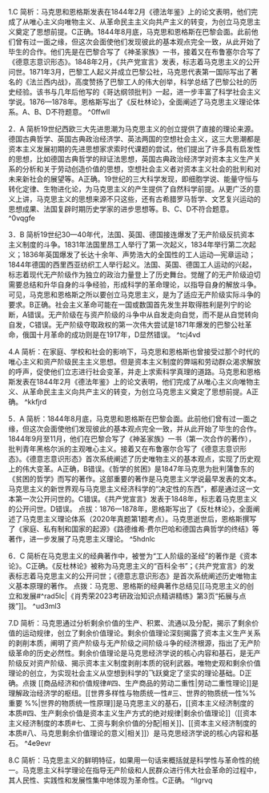 1.C
简析：马克思和恩格斯发表在1844年2月《德法年鉴》上的论文表明，他们完成了从唯心主义向唯物主义、从革命民主主义向共产主义的转变，为创立马克思主义奠定了思想前提。C正确。1844年8月底，马克思和恩格斯在巴黎会面。此前他们曾有过一面之缘，但这次会面使他们发现彼此的基本观点完全一致，从此开始了毕生的合作。他们先是在巴黎合写了《神圣家族》一书，接着又在布鲁塞尔合写了《德意志意识形态》。1848年2月，《共产党宣言》发表，标志着马克思主义的公开问世。1871年3月，巴黎工人起义并成立巴黎公社，马克思代表第一国际写出了著名的《法兰西内战》，高度赞扬了巴黎工人的伟大创举，科学总结了巴黎公社的历史经验。该书与几年后他写的《哥达纲领批判》一起，进一步丰富了科学社会主义学说。1876—1878年。恩格斯写出了《反杜林论》，全面阐述了马克思主义理论体系。A、B、D不符题意。 ^0ffwll

2．A
简析19世纪西欧三大先进思潮为马克思主义的创立提供了直接的理论来源。德国古典哲学、英国古典政治经济学、英法两国的空想社会主义，这三大思潮都是资本主义发展初期的先进思想家求索时代课题的尝试，他们提出了许多具有启发性的思想，比如德国古典哲学的辩证法思想，英国古典政治经济学对资本主义生产关系的分析和关于劳动创造价值的思想，空想社会主义者对资本主义社会的批判和对未来新社会的展望等。A正确。19世纪的三大科学发现，即细胞学说、能量守恒与转化定律、生物进化论，为马克思主义的产生提供了自然科学前提。从更广泛的意义上讲，马克思主义的思想来源不只这些，还有古希腊罗马哲学、文艺复兴运动的思想成果、法国复辟时期历史学家的进步思想等。B、C、D不符合题意。 ^0vqgfe

3．B
简析19世纪30—40年代，法国、英国、德国接连爆发了无产阶级反抗资本主义制度的斗争。1831年法国里昂工人举行了第一次起义，1834年举行第二次起义；1836年英国爆发了长达十余年、声势浩大的全国性的工人运动—宪章运动；1844年德国的西里西亚纺织工人举行起义。法国、英国、德国工人运动的兴起，标志着现代无产阶级作为独立的政治力量登上了历史舞台。觉醒了的无产阶级迫切需要总结和升华自身的斗争经验，形成科学的革命理论，以指导自身的解放斗争。可见，马克思和恩格斯之所以要创立马克思主义，是为了适应无产阶级实际斗争的要求。B正确。社会主义革命可能在一国或数国首先发生并取得胜利是列宁的论断，A错误。无产阶级在与资产阶级的斗争中从自发走向自觉，而不是从自觉转向自发，C错误。无产阶级夺取政权的第一次伟大尝试是1871年爆发的巴黎公社革命，俄国十月革命的成功则是在1917年，D显然错误。 ^tcj4vd

4.A
简析：在家庭、学校和社会的影响下，马克思和恩格斯也曾接受过那个时代的唯心主义和资产阶级民主主义思想。但是资本主义制度的弊端和劳动群众渴求解放的呼声，促使他们立志进行社会变革，并走上求索科学真理的道路。马克思和恩格斯发表在1844年2月《德法年鉴》上的论文表明，他们完成了从唯心主义向唯物主义、从革命民主主义向共产主义的转变，为创立马克思主义奠定了思想前提。A正确。 ^kkfjrd

5．A
简析：1844年8月底，马克思和恩格斯在巴黎会面。此前他们曾有过一面之缘，但这次会面使他们发现彼此的基本观点完全一致，并从此开始了毕生的合作。1844年9月至11月，他们在巴黎合写了《神圣家族》一书（第一次合作的著作），批判青年黑格尔派的主观唯心主义。接着又在布鲁塞尔合写了《德意志意识形态》。《德意志意识形态》首次系统阐述了历史唯物主义的基本观点，实现了历史观上的伟大变革。A正确，B错误。《哲学的贫困》是1847年马克思为批判蒲鲁东的《贫困的哲学》而写的著作。这部重要的著作是马克思主义学说最早发表的文本。马克思主义的新世界观与马克思主义经济科学的“决定性的东西”，都是通过这一文本第一次公开问世的。C错误。《共产党宣言》发表于1848年，标志着马克思主义的公开问世。D错误。
点拔：1876—1878年，恩格斯写出了《反杜林论》，全面阐述了马克思主义理论体系（2020年真题第1题考点）。马克思逝世后，恩格斯撰写了《家庭、私有制和国家的起源》《路德维希·费尔巴哈和德国古典哲学的终结》等著作，进一步发展了马克思主义理论。 ^5hdnlc

6．C
简析在马克思主义的经典著作中，被誉为“工人阶级的圣经”的著作是《资本论》。C正确。《反杜林论》被称为马克思主义的“百科全书”；《共产党宣言》的发表标志着马克思主义的公开问世；《德意志意识形态》是首次系统阐述历史唯物主义基本原理的著作。
点拨：马克思、恩格斯的经典著作总结见[[马克思主义的创立和发展#^rad5lc|《肖秀荣2023考研政治知识点精讲精练》第3页“拓展与点拨”]]。 ^ud3ml3

7.D
简析：马克思通过分析剩余价值的生产、积累、流通以及分配，揭示了剩余价值的运动规律，创立了剩余价值理论。剩余价值理论深刻揭露了资本主义生产关系的剥削本质，阐明了资产阶级与无产阶级之间阶级斗争的经济根源，指出了无产阶级革命的历史必然性。剩余价值理论是马克思经济学说的核心内容和基石，是无产阶级反对资产阶级、揭示资本主义制度剥削本质的锐利武器。唯物史观和剩余价值理论的创立，为实现社会主义从空想到科学的飞跃奠定了坚实的理论基础。D正确。点拨
[[商品经济和价值规律#四、生产商品的劳动二重性|劳动二重性理论]]是理解政治经济学的枢纽。[[世界多样性与物质统一性#三、世界的物质统一性%%重要 %%|世界的物质统一性原理]]是马克思主义的基石，[[资本主义经济制度的本质#四、生产剩余价值是资本主义生产方式的绝对规律|剩余价值理论]]（[[资本主义经济制度的本质#七、工资与剩余价值的分配|相关]]、[[资本主义经济制度的本质#八、马克思剩余价值理论的意义|相关]]）是马克思经济学说的核心内容和基石。 ^4e9evr

8.C
简析：马克思主义的鲜明特征，如果用一句话来概括就是科学性与革命性的统一。马克思主义科学理论在指导无产阶级和人民群众进行伟大社会革命的过程中，其人民性、实践性和发展性集中地体现为革命性。C正确。 ^llgrvq